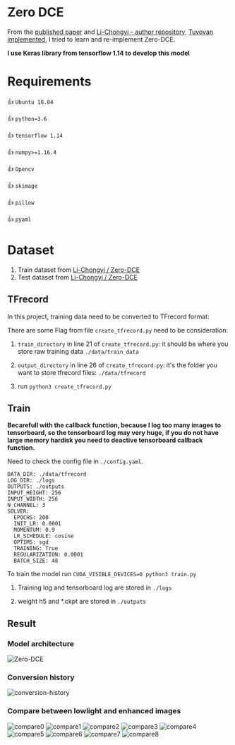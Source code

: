 # Zero DCE
From the [published paper](https://openaccess.thecvf.com/content_CVPR_2020/papers/Guo_Zero-Reference_Deep_Curve_Estimation_for_Low-Light_Image_Enhancement_CVPR_2020_paper.pdf) and [Li-Chongyi - author repository](https://github.com/Li-Chongyi/Zero-DCE), [Tuvovan implemented](https://github.com/tuvovan/Zero_DCE_TF), I tried to learn and re-implement Zero-DCE.

<b>I use Keras library from tensorflow 1.14 to develop this model </b>  


# Requirements

:+1: ```Ubuntu 18.04```

:+1: ```python=3.6```

:+1: ```tensorflow 1.14```

:+1: ```numpy>=1.16.4```

:+1: ```Opencv```

:+1: ```skimage```

:+1: ```pillow```

:+1: ```pyaml```


# Dataset

1. Train dataset from [Li-Chongyi /
Zero-DCE](https://drive.google.com/file/d/1GAB3uGsmAyLgtDBDONbil08vVu5wJcG3/view)
2. Test dataset from [Li-Chongyi /
Zero-DCE](https://github.com/Li-Chongyi/Zero-DCE/tree/master/Zero-DCE_code/data/test_data)


## TFrecord
In this project, training data need to be converted to TFrecord format:

There are some Flag from file ```create_tfrecord.py``` need to be consideration:

1. ```train_directory``` in line 21 of ```create_tfrecord.py```: it should be where you store raw training data ```./data/train_data```

2. ```output_directory``` in line 26 of ```create_tfrecord.py```: it's the folder you want to store tfrecord files: ```./data/tfrecord```

3. run ```python3 create_tfrecord.py```

## Train 
<b>Becarefull with the callback function, because I log too many images to tensorboard, so the tensorboard log may very huge, if you do not have large memory hardisk you need to deactive tensorboard callback function.</b>

Need to check the config file in ```./config.yaml```.

```buildoutcfg
DATA_DIR: ./data/tfrecord
LOG_DIR: ./logs
OUTPUTS: ./outputs
INPUT_HEIGHT: 256
INPUT_WIDTH: 256
N_CHANNEL: 3
SOLVER:
  EPOCHS: 200
  INIT_LR: 0.0001
  MOMENTUM: 0.9
  LR_SCHEDULE: cosine
  OPTIMS: sgd
  TRAINING: True
  REGULARIZATION: 0.0001
  BATCH_SIZE: 48
```
To train the model run ```CUDA_VISIBLE_DEVICES=0 python3 train.py```

1. Training log and tensorboard log are stored in ``./logs``

2. weight h5 and *.ckpt are stored in ```./outputs```

## Result

### Model architecture
![Zero-DCE](https://github.com/dattv/Zero_DCE_TF14/blob/main/nets/model.png)

### Conversion history

![conversion-history](https://github.com/dattv/Zero_DCE_TF14/blob/main/test_results/loss_epochs.png)

### Compare between lowlight and enhanced images

![compare0](https://github.com/dattv/Zero_DCE_TF14/blob/main/test_results/compare0.png)
![compare1](https://github.com/dattv/Zero_DCE_TF14/blob/main/test_results/compare1.png)
![compare2](https://github.com/dattv/Zero_DCE_TF14/blob/main/test_results/compare2.png)
![compare3](https://github.com/dattv/Zero_DCE_TF14/blob/main/test_results/compare3.png)
![compare4](https://github.com/dattv/Zero_DCE_TF14/blob/main/test_results/compare4.png)
![compare5](https://github.com/dattv/Zero_DCE_TF14/blob/main/test_results/compare5.png)
![compare6](https://github.com/dattv/Zero_DCE_TF14/blob/main/test_results/compare6.png)
![compare7](https://github.com/dattv/Zero_DCE_TF14/blob/main/test_results/compare7.png)
![compare8](https://github.com/dattv/Zero_DCE_TF14/blob/main/test_results/compare8.png)
